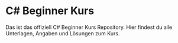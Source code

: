 # C# Beginner Kurs
Das ist das offiziell C# Beginner Kurs Repository. Hier findest du alle Unterlagen, Angaben und Lösungen zum Kurs.
